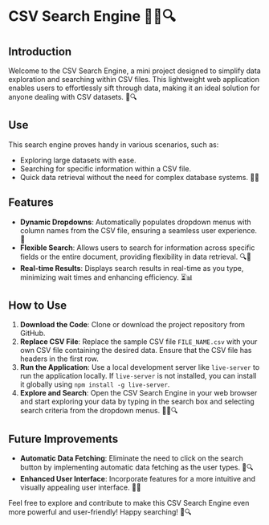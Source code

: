 # CSV Search Engine 👨‍💻🔍

## Introduction
Welcome to the CSV Search Engine, a mini project designed to simplify data exploration and searching within CSV files. This lightweight web application enables users to effortlessly sift through data, making it an ideal solution for anyone dealing with CSV datasets. 🚀🔍

## Use
This search engine proves handy in various scenarios, such as:
- Exploring large datasets with ease.
- Searching for specific information within a CSV file.
- Quick data retrieval without the need for complex database systems. 💼💾

## Features
- **Dynamic Dropdowns**: Automatically populates dropdown menus with column names from the CSV file, ensuring a seamless user experience. 🔄
- **Flexible Search**: Allows users to search for information across specific fields or the entire document, providing flexibility in data retrieval. 🔍📝
- **Real-time Results**: Displays search results in real-time as you type, minimizing wait times and enhancing efficiency. ⏳📊

## How to Use
1. **Download the Code**: Clone or download the project repository from GitHub.
2. **Replace CSV File**: Replace the sample CSV file `FILE_NAME.csv` with your own CSV file containing the desired data. Ensure that the CSV file has headers in the first row.
3. **Run the Application**: Use a local development server like `live-server` to run the application locally. If `live-server` is not installed, you can install it globally using `npm install -g live-server`.
4. **Explore and Search**: Open the CSV Search Engine in your web browser and start exploring your data by typing in the search box and selecting search criteria from the dropdown menus. 🕵️‍♂️🔍

## Future Improvements
- **Automatic Data Fetching**: Eliminate the need to click on the search button by implementing automatic data fetching as the user types. 🔄🔍
- **Enhanced User Interface**: Incorporate features for a more intuitive and visually appealing user interface. 🎨✨

Feel free to explore and contribute to make this CSV Search Engine even more powerful and user-friendly! Happy searching! 🎉🔍